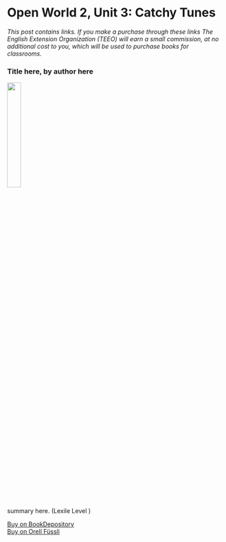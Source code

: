 

# Open World 2, Unit 3: Catchy Tunes
*This post contains links. If you make a purchase through these links The English Extension Organization (TEEO) will earn a small commission, at no additional cost to you, which will be used to purchase books for classrooms.*


### Title here, by author here

<img src="imgurlinkhere.png" width="25%" />

summary here.  (Lexile Level     )

<a href="bookdepository link here" rel="nofollow"> Buy on BookDepository</a>  
<a href="orell fussli link here" rel="nofollow">Buy on Orell Füssli</a> 

<!--stackedit_data:
eyJoaXN0b3J5IjpbLTE3NDc3OTk5M119
-->